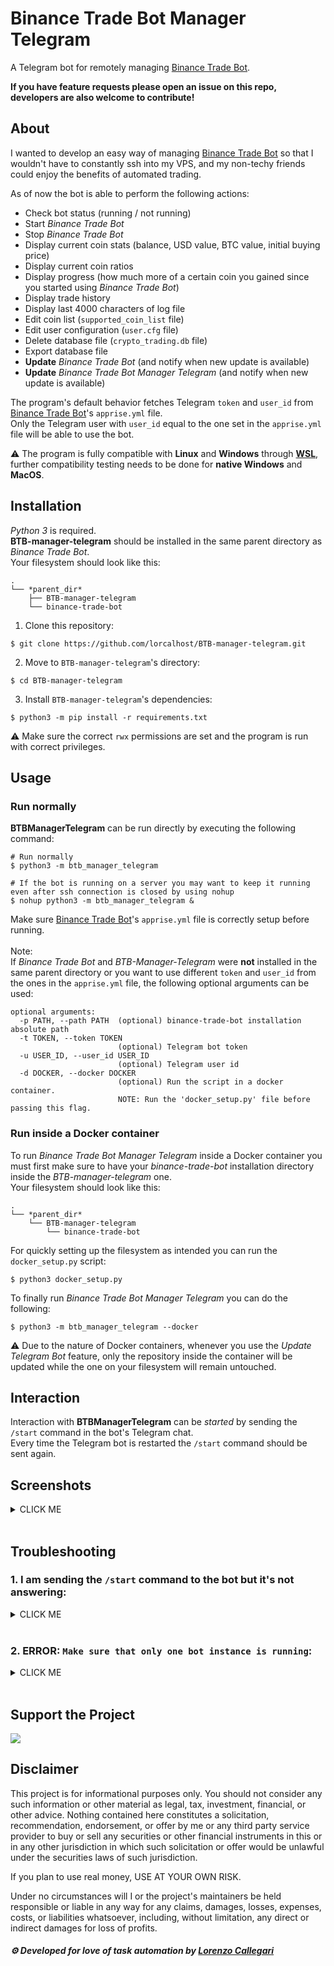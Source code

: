 # Binance Trade Bot Manager Telegram

A Telegram bot for remotely managing [Binance Trade Bot].

**If you have feature requests please open an issue on this repo, developers are also welcome to contribute!**

## About

I wanted to develop an easy way of managing [Binance Trade Bot] so that I wouldn't have to constantly ssh into my VPS, and my non-techy friends could enjoy the benefits of automated trading.

As of now the bot is able to perform the following actions:

- Check bot status (running / not running)
- Start _Binance Trade Bot_
- Stop _Binance Trade Bot_
- Display current coin stats (balance, USD value, BTC value, initial buying price)
- Display current coin ratios
- Display progress (how much more of a certain coin you gained since you started using _Binance Trade Bot_)
- Display trade history
- Display last 4000 characters of log file
- Edit coin list (`supported_coin_list` file)
- Edit user configuration (`user.cfg` file)
- Delete database file (`crypto_trading.db` file)
- Export database file
- **Update** _Binance Trade Bot_ (and notify when new update is available)
- **Update** _Binance Trade Bot Manager Telegram_ (and notify when new update is available)

The program's default behavior fetches Telegram `token` and `user_id` from [Binance Trade Bot]'s `apprise.yml` file.  
Only the Telegram user with `user_id` equal to the one set in the `apprise.yml` file will be able to use the bot.

⚠ The program is fully compatible with **Linux** and **Windows** through **[WSL]**, further compatibility testing needs to be done for **native Windows** and **MacOS**.

## Installation

_Python 3_ is required.  
**BTB-manager-telegram** should be installed in the same parent directory as _Binance Trade Bot_.  
Your filesystem should look like this:

```
.
└── *parent_dir*
    ├── BTB-manager-telegram
    └── binance-trade-bot
```

1. Clone this repository:

```console
$ git clone https://github.com/lorcalhost/BTB-manager-telegram.git
```

2. Move to `BTB-manager-telegram`'s directory:

```console
$ cd BTB-manager-telegram
```

3. Install `BTB-manager-telegram`'s dependencies:

```console
$ python3 -m pip install -r requirements.txt
```

⚠ Make sure the correct `rwx` permissions are set and the program is run with correct privileges.

## Usage

### Run normally

**BTBManagerTelegram** can be run directly by executing the following command:

```console
# Run normally
$ python3 -m btb_manager_telegram

# If the bot is running on a server you may want to keep it running even after ssh connection is closed by using nohup
$ nohup python3 -m btb_manager_telegram &
```

Make sure [Binance Trade Bot]'s `apprise.yml` file is correctly setup before running.  
</br>
Note:  
If _Binance Trade Bot_ and _BTB-Manager-Telegram_ were **not** installed in the same parent directory or you want to use different `token` and `user_id` from the ones in the `apprise.yml` file, the following optional arguments can be used:

```console
optional arguments:
  -p PATH, --path PATH  (optional) binance-trade-bot installation absolute path
  -t TOKEN, --token TOKEN
                        (optional) Telegram bot token
  -u USER_ID, --user_id USER_ID
                        (optional) Telegram user id
  -d DOCKER, --docker DOCKER
                        (optional) Run the script in a docker container.
                        NOTE: Run the 'docker_setup.py' file before passing this flag.
```

### Run inside a Docker container

To run _Binance Trade Bot Manager Telegram_ inside a Docker container you must first make sure to have your _binance-trade-bot_ installation directory inside the _BTB-manager-telegram_ one.  
Your filesystem should look like this:

```
.
└── *parent_dir*
    └── BTB-manager-telegram
        └── binance-trade-bot
```

For quickly setting up the filesystem as intended you can run the `docker_setup.py` script:

```console
$ python3 docker_setup.py
```

To finally run *Binance Trade Bot Manager Telegram* you can do the following:

```console
$ python3 -m btb_manager_telegram --docker
```

⚠ Due to the nature of Docker containers, whenever you use the *Update Telegram Bot* feature, only the repository inside the container will be updated while the one on your filesystem will remain untouched.

## Interaction

Interaction with **BTBManagerTelegram** can be _started_ by sending the `/start` command in the bot's Telegram chat.  
Every time the Telegram bot is restarted the `/start` command should be sent again.

## Screenshots

<details><summary>CLICK ME</summary>

<p align="center">
  	<img height="20%" width="20%" src="https://i.imgur.com/9JUN2G7.jpg" />&nbsp;&nbsp;&nbsp;&nbsp;
    <img height="20%" width="20%" src="https://i.imgur.com/FBSNURs.jpg" />&nbsp;&nbsp;&nbsp;&nbsp;
    <img height="20%" width="20%" src="https://i.imgur.com/UKyREe9.jpg" />
</p>
</details>
</br>

## Troubleshooting

### 1. I am sending the `/start` command to the bot but it's not answering:

<details><summary>CLICK ME</summary>

<p align="center">

Usually when this happens it means that you haven't properly setup your `apprise.yml` file.  
For security reasons the bot is programmed so that it only responds to the person with `user_id` equal to the one set in the Telegram URL inside the `apprise.yml` file.

Example of `apprise.yml` file:

```yaml
version: 1
urls:
  - tgram://123456789:AABx8iXjE5C-vG4SDhf6ARgdFgxYxhuHb4A/606743502
```

In this URL:

- `123456789:AABx8iXjE5C-vG4SDhf6ARgdFgxYxhuHb4A` is the bot's `token`
- `606743502` is the `user_id`

You can find your `user_id` by sending a Telegram message to [@userinfobot](https://t.me/userinfobot).

Note:  
If the bot is not responsive after using the _Update Telegram Bot_ function something might have gone wrong and you need to manually restart _BTB Manager Telegram_.

</p>
</details>
</br>

### 2. ERROR: `Make sure that only one bot instance is running`:

<details><summary>CLICK ME</summary>

<p align="center">

This means that there are two or more instances of `BTB-Manager-Telegram` running at the same time on the same Telegram `token`.  
To fix this error you can kill all `BTB-Manager-Telegram` instances and restart the Telegram bot.  
You can kill the processes using the following command:

```bash
kill -9 $(ps ax | grep btb_manager_telegram | fgrep -v grep | awk '{ print $1 }')
```

</p>
</details>
</br>

## Support the Project

<a href="https://www.buymeacoffee.com/lorcalhost"><img src="https://img.buymeacoffee.com/button-api/?text=Buy me a beer&emoji=🍺&slug=lorcalhost&button_colour=FFDD00&font_colour=000000&font_family=Lato&outline_colour=000000&coffee_colour=ffffff"></a>

## Disclaimer

This project is for informational purposes only. You should not consider any
such information or other material as legal, tax, investment, financial, or
other advice. Nothing contained here constitutes a solicitation, recommendation,
endorsement, or offer by me or any third party service provider to buy or sell
any securities or other financial instruments in this or in any other
jurisdiction in which such solicitation or offer would be unlawful under the
securities laws of such jurisdiction.

If you plan to use real money, USE AT YOUR OWN RISK.

Under no circumstances will I or the project's maintainers be held responsible or liable in any way for any claims,
damages, losses, expenses, costs, or liabilities whatsoever, including, without limitation, any direct or indirect
damages for loss of profits.

##### ⚙ Developed for love of task automation by [Lorenzo Callegari](https://github.com/lorcalhost)

[binance trade bot]: https://github.com/edeng23/binance-trade-bot
[wsl]: https://docs.microsoft.com/en-us/windows/wsl/install-win10
